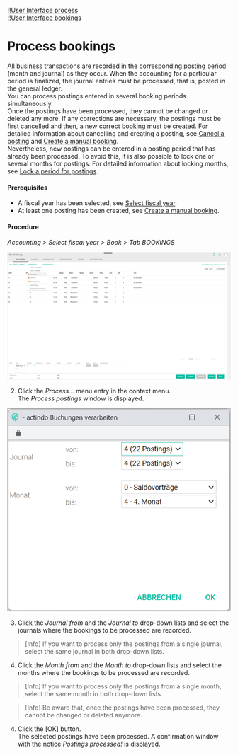 [!!User Interface process](../UserInterface/01_Book.md#process)  
[!!User Interface bookings](../UserInterface/01a_Bookings.md)  


# Process bookings

All business transactions are recorded in the corresponding posting period (month and journal) as they occur. When the accounting for a particular period is finalized, the journal entries must be processed, that is, posted in the general ledger.   
You can process postings entered in several booking periods simultaneously.    
Once the postings have been processed, they cannot be changed or deleted any more. If any corrections are necessary, the postings must be first cancelled and then, a new correct booking must be created. For detailed information about cancelling and creating a posting, see [Cancel a posting](./05_CancelBooking.md) and [Create a manual booking](./04_CreateManualBooking.md).    
Nevertheless, new postings can be entered in a posting period that has already been processed. To avoid this, it is also possible to lock one or several months for postings. For detailed information about locking months, see [Lock a period for postings](./08_LockPeriodBookings.md).

#### Prerequisites

- A fiscal year has been selected, see [Select fiscal year](./01_SelectFiscalYear.md).
- At least one posting has been created, see [Create a manual booking](./04_CreateManualBooking.md).

#### Procedure

*Accounting > Select fiscal year > Book > Tab BOOKINGS*

![Process bookings](../../Assets/Screenshots/RetailSuiteAccounting/Book/Bookings/ProcessBookings.png "[Process bookings]")

2. Click the *Process...* menu entry in the context menu.     
  The *Process postings* window is displayed.

  ![Process bookings selection window](../../Assets/Screenshots/RetailSuiteAccounting/Book/Bookings/ProcessBookings01.png "[Process bookings selection window]")

3. Click the *Journal from* and the *Journal to* drop-down lists and select the journals where the bookings to be processed are recorded.

  > [Info] If you want to process only the postings from a single journal, select the same journal in both drop-down lists.


4. Click the *Month from* and the *Month to* drop-down lists and select the months where the bookings to be processed are recorded.

  > [Info] If you want to process only the postings from a single month, select the same month in both drop-down lists.


  > [Info] Be aware that, once the postings have been processed, they cannot be changed or deleted anymore.

4. Click the [OK] button.   
The selected postings have been processed. A confirmation window with the notice *Postings processed!* is displayed. 
